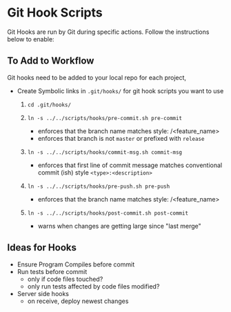 # Git Hook Scripts

Git Hooks are run by Git during specific actions. Follow the instructions below to enable:

## To Add to Workflow

Git hooks need to be added to your local repo for each project,
- Create Symbolic links in `.git/hooks/` for git hook scripts you want to use

  1. `cd .git/hooks/`

  2. `ln -s ../../scripts/hooks/pre-commit.sh pre-commit`
     - enforces that the branch name matches style: <prefix>/<feature_name>
     - enforces that branch is not `master` or prefixed with `release`

  3. `ln -s ../../scripts/hooks/commit-msg.sh commit-msg`
     - enforces that first line of commit message matches conventional commit (ish) style `<type>:<description>`

  4. `ln -s ../../scripts/hooks/pre-push.sh pre-push`
     - enforces that the branch name matches style: <prefix>/<feature_name>

  5. `ln -s ../../scripts/hooks/post-commit.sh post-commit`
     - warns when changes are getting large since "last merge"


## Ideas for Hooks

 - Ensure Program Compiles before commit
 - Run tests before commit
   - only if code files touched?
   - only run tests affected by code files modified?
 - Server side hooks
   - on receive, deploy newest changes
